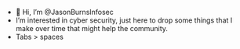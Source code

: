 - 👋 Hi, I’m @JasonBurnsInfosec
- I’m interested in cyber security, just here to drop some things that I make over time that might help the community.
- Tabs > spaces
